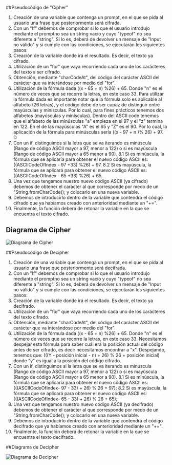 ##Pseudocódigo de "Cipher" 

1. Creación de una variable que contenga un prompt, en el que se pida al usuario una frase que posteriormente será cifrada.  
2. Con un "If" debemos de comprobar si lo que el usuario introdujo mediante el promptno sea un string vacío y cuyo "typeof" no sea diferente a  "string".  Si lo es, deberá de devolver un mensaje de "Input no válido" y si cumple con las condiciones, se ejecutarán los siguientes pasos: 
4. Creación de  la variable donde irá el resultado. Es decir, el texto ya cifrado. 
5. Utilización de un "for" que vaya recorriendo cada uno de los carácteres del texto a ser cifrado. 
6. Obtención, mediante "charCodeAt", del código del carácter ASCII del carácter que va interándose por medio del "for".  
7. Utilización de la fórmula dada ((x - 65 + n) %26) + 65. Donde "n" es el número de veces que se recorre la letras, en este caso 33.  Para utilizar la fórmula dada es importante notar que la fórmula solo es aplicable al alfabeto (26 letras), y el código debe de ser capaz de distinguir entre mayúsculas y minísculas. Por lo cual, para fines prácticos tenemos dos alfabetos (mayúsculas y minísculas). Dentro del ASCII code tenemos que el alfabeto de las minúsculas  "a" empieza en el 97 y el "z" termina en 122.  En el de las mayúsculas "A" es el 65 y "Z" es el 90.  Por lo cual, la aplicación de la fórmula para minúsculas sería ((x - 97 + n )% 26) + 97. D
8. Con un if, distinguimos si la letra que se va iterando es minúscula (Rango de código ASCII mayor a 97, menor a 122) o si es mayúscula (Rango de código ASCII mayor a 65 menor a 90).
8.1 Si es minúscula, la fórmula que se aplicaría para obtener el nuevo código ASCII es: ((ASCIICodeOfIndex - 97 +33) %26) + 97. 
8.2 Si es mayúscula, la fórmula que se aplicará para obtener el nuevo código ASCII es:  ((ASCIICodeOfIndex - 65 +33) %26) + 65.
9. Una vez que tengamos nuestro nuevo código ASCII (ya cifrado) debemos de obtener el carácter al que corresponde por medo de un "String.fromCharCode(); y colocarlo en una nueva variable.
10. Debemos de introducirlo dentro de la variable que contendrá el código cifrado que ya habíamos creado con anterioridad mediante un "+=". 
11. Finalmente, la función deberá de retonar la variable en la que se encuentra el texto cifrado. 

## Diagrama de Cipher 

![Diagrama de Cipher](https://ibb.co/jygsLm)



##Pseudocódigo de Decipher 

1. Creación de una variable que contenga un prompt, en el que se pida al usuario una frase que posteriormente será decifrada.  
2. Con un "If" debemos de comprobar si lo que el usuario introdujo mediante el promptno sea un string vacío y cuyo "typeof" no sea diferente a  "string".  Si lo es, deberá de devolver un mensaje de "Input no válido" y si cumple con las condiciones, se ejecutarán los siguientes pasos: 
4. Creación de  la variable donde irá el resultado. Es decir, el texto ya decifrado. 
5. Utilización de un "for" que vaya recorriendo cada uno de los carácteres del texto cifrado. 
6. Obtención, mediante "charCodeAt", del código del carácter ASCII del carácter que va interándose por medio del "for".  
7. Utilización de la fórmula dada ((x - 65 + n) %26) + 65. Donde "n" es el número de veces que se recorre la letras, en este caso 33. Necesitamos despejar esta fórmula para saber cuál era la posición actual del código antes de ser cifrado, es decir necesitamos encontrar a "x". Despejando, tenemos que: (((Y - posición inicial  - n) + 26) % 26 + posición inicial) donde "y" es igual a la posición del código cifrado. 
8. Con un if, distinguimos si la letra que se va iterando es minúscula (Rango de código ASCII mayor a 97, menor a 122) o si es mayúscula (Rango de código ASCII mayor a 65 menor a 90).
8.1 Si es minúscula, la fórmula que se aplicaría para obtener el nuevo código ASCII es: (((ASCIICodeOfIndex- 97 - 33) + 26) % 26 + 97);
8.2 Si es mayúscula, la fórmula que se aplicará para obtener el nuevo código ASCII es: (((ASCIICodeOfIndex- 65 - 33) + 26) % 26 + 65);
9. Una vez que tengamos nuestro nuevo código ASCII (ya decifrado) debemos de obtener el carácter al que corresponde por medo de un "String.fromCharCode(); y colocarlo en una nueva variable.
10. Debemos de introducirlo dentro de la variable que contendrá el código decifrado que ya habíamos creado con anterioridad mediante un "+=". 
11. Finalmente, la función deberá de retonar la variable en la que se encuentra el texto decifrado. 


##Diagrama de Decipher

![Diagrama de Decipher](productos-finales/final-project-caesar-cipherr/assets/images/decipher.jpg)